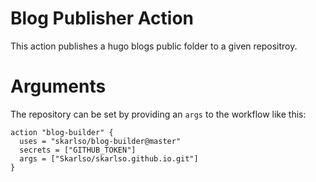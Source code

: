 # Blog Publisher Action

This action publishes a hugo blogs public folder to a given repositroy.

# Arguments

The repository can be set by providing an `args` to the workflow like this:

```
action "blog-builder" {
  uses = "skarlso/blog-builder@master"
  secrets = ["GITHUB_TOKEN"]
  args = ["Skarlso/skarlso.github.io.git"]
}
```

